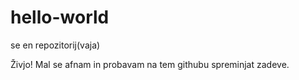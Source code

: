# hello-world
se en repozitorij(vaja)

Živjo!
Mal se afnam in probavam na tem githubu spreminjat zadeve.

